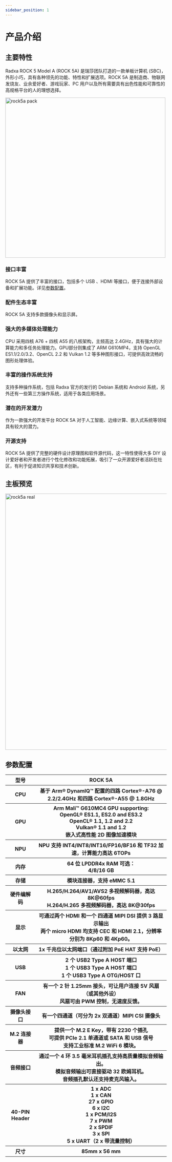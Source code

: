 ```yaml
---
sidebar_position: 1
---
```


# 产品介绍

## 主要特性

Radxa ROCK 5 Model A (ROCK 5A) 是瑞莎团队打造的一款单板计算机 (SBC)，外形小巧，具有各种领先的功能、特性和扩展选项。ROCK 5A 是制造商、物联网发烧友、业余爱好者、游戏玩家、PC 用户以及所有需要具有出色性能和可靠性的高规格平台的人的理想选择。

<img src="/img/rock5a/rock5a-package.webp" width="500" alt="rock5a pack" />

### 接口丰富

ROCK 5A 提供了丰富的接口，包括多个 USB 、HDMI 等接口，便于连接外部设备和扩展功能。详见[参数配置](#参数配置)。

### 配件生态丰富

ROCK 5A 支持多款摄像头和显示屏。

### 强大的多媒体处理能力

CPU 采用四核 A76 + 四核 A55 的八核架构，主频高达 2.4GHz，具有强大的计算能力和多任务处理能力。GPU部分则集成了 ARM G610MP4，支持 OpenGL ES1.1/2.0/3.2、OpenCL 2.2 和 Vulkan 1.2 等多种图形接口，可提供高效流畅的图形处理体验。

### 丰富的操作系统支持

支持多种操作系统，包括 Radxa 官方的发行的 Debian 系统和 Android 系统，另外还有一些第三方操作系统，适用于各类应用场景。

### 潜在的开发潜力

作为一款强大的开发平台 ROCK 5A 对于人工智能、边缘计算、嵌入式系统等领域具有较大的潜力。

### 开源支持

ROCK 5A 提供了完整的硬件设计原理图和软件源代码，这一特性使得大多 DIY 设计爱好者和开发者进行个性化修改和功能拓展，吸引了一众开源爱好者活跃在社区，有利于促进知识共享和技术创新。

## 主板预览

<img src="/img/rock5a/rock5a-real.webp" width="800" alt="rock5a real" />

## 参数配置

<table>
  <tr>
    <th>型号</th>
    <th>ROCK 5A</th>
  </tr>
  <tr>
    <th>CPU</th>
    <th>基于 Arm® DynamIQ™ 配置的四路 Cortex®-A76 @ 2.2/2.4GHz 和四路 Cortex®-A55 @ 1.8GHz</th>
  </tr>
  <tr>
    <th>GPU</th>
    <th>Arm Mali™ G610MC4 GPU supporting:<br/>OpenGL® ES1.1, ES2.0 and ES3.2<br/>OpenCL® 1.1, 1.2 and 2.2<br/>Vulkan® 1.1 and 1.2<br/>嵌入式高性能 2D 图像加速模块</th>
  </tr>
  <tr>
    <th>NPU</th>
    <th>NPU 支持 INT4/INT8/INT16/FP16/BF16 和 TF32 加速，计算能力高达 6TOPs</th>
  </tr>
  <tr>
    <th>内存</th>
    <th>64 位 LPDDR4x RAM 可选：<br/>4/8/16 GB</th>
  </tr>
  <tr>
    <th>存储</th>
    <th>模块连接器，支持 eMMC 5.1</th>
  </tr>
  <tr>
    <th>硬件编解码</th>
    <th>H.265/H.264/AV1/AVS2 多视频解码器，高达 8K@60fps<br/>H.264/H.265 多视频解码器，高达 8K@30fps</th>
  </tr>
  <tr>
    <th>显示</th>
    <th>可通过两个 HDMI 和一个 四通道 MIPI DSI 提供 3 路显示输出<br/>两个 micro HDMI 均支持 CEC 和 HDMI 2.1，分辨率分别为 8Kp60 和 4Kp60。</th>
  </tr>
  <tr>
    <th>以太网</th>
    <th>1x 千兆位以太网端口（通过附加 PoE HAT 支持 PoE）</th>
  </tr>
  <tr>
    <th>USB</th>
    <th>2 个 USB2 Type A HOST 端口<br/>1 个 USB3 Type A HOST 端口<br/>1 个 USB3 Type A OTG/HOST 口</th>
  </tr>
  <tr>
    <th>FAN</th>
    <th>有一个 2 针 1.25mm 接头，可让用户连接 5V 风扇（或其他外设）<br/>风扇可由 PWM 控制，无速度反馈。</th>
  </tr>
  <tr>
    <th>摄像头接口</th>
    <th>有一个四通道（可分为 2x 双通道）MIPI CSI 摄像头</th>
  </tr>
  <tr>
    <th>M.2 连接器</th>
    <th>提供一个 M.2 E Key，带有 2230 个插孔<br/>可提供 PCIe 2.1 单通道或 SATA 和 USB 信号<br/>支持工业标准 M.2 WiFi 6 模块。</th>
  </tr>
  <tr>
    <th>音频接口</th>
    <th>通过一个 4 环 3.5 毫米耳机插孔支持高质量模拟音频输出。<br/>模拟音频输出可直接驱动 32 欧姆耳机。<br/>音频插孔默认还支持麦克风输入。</th>
  </tr>
  <tr>
    <th>40-PIN Header</th>
    <th>1 x ADC<br/>1 x CAN<br/>27 x GPIO<br/>6 x I2C<br/>1 x PCM/I2S<br/>7 x PWM<br/> 2 x SPDIF<br/>3 x SPI<br/>5 x UART（2 x 带流量控制）<br/></th>
  </tr>
  <tr>
    <th>尺寸</th>
    <th>85mm x 56 mm </th>
  </tr>
</table>
